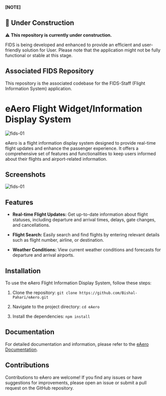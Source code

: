 **[NOTE]**
## :construction: Under Construction
⚠️ **This repository is currently under construction.**

 FIDS is being developed and enhanced to provide an efficient and user-friendly solution for User. Please note that the application might not be fully functional or stable at this stage.

## Associated FIDS Repository

This repository is the associated codebase for the FIDS-Staff (Flight Information System) application.

# eAero Flight Widget/Information Display System
![fids-01](https://github.com/Bishal-Pahari/eAero/assets/61013432/554c2206-a695-49bf-a41c-89b0d3602ac0)


eAero is a flight information display system designed to provide real-time flight updates and enhance the passenger experience. It offers a comprehensive set of features and functionalities to keep users informed about their flights and airport-related information.

## Screenshots
![fids-01](https://github.com/Bishal-Pahari/eAero/assets/61013432/33f120f4-70cc-4b43-9581-82c4aae17ca4)


## Features


- **Real-time Flight Updates:** Get up-to-date information about flight statuses, including departure and arrival times, delays, gate changes, and cancellations.

- **Flight Search:** Easily search and find flights by entering relevant details such as flight number, airline, or destination.

- **Weather Conditions:** View current weather conditions and forecasts for departure and arrival airports.

## Installation

To use the eAero Flight Information Display System, follow these steps:

1. Clone the repository:
```git clone https://github.com/Bishal-Pahari/eAero.git```

2. Navigate to the project directory:
```cd eAero```

3. Install the dependencies:
```npm install```

## Documentation
For detailed documentation and information, please refer to the [eAero Documentation](https://example.com/).

## Contributions
Contributions to eAero are welcome! If you find any issues or have suggestions for improvements, please open an issue or submit a pull request on the GitHub repository.


